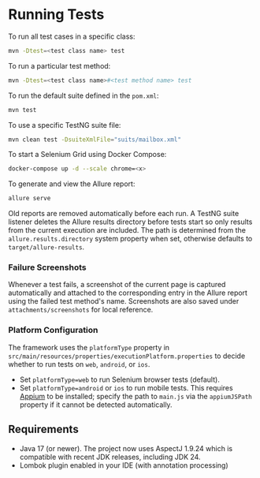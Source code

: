 # Running Tests

To run all test cases in a specific class:
```bash
mvn -Dtest=<test class name> test
```

To run a particular test method:
```bash
mvn -Dtest=<test class name>#<test method name> test
```

To run the default suite defined in the `pom.xml`:
```bash
mvn test
```

To use a specific TestNG suite file:
```bash
mvn clean test -DsuiteXmlFile="suits/mailbox.xml"
```

To start a Selenium Grid using Docker Compose:
```bash
docker-compose up -d --scale chrome=<x>
```

To generate and view the Allure report:
```bash
allure serve
```
Old reports are removed automatically before each run. A TestNG suite listener
deletes the Allure results directory before tests start so only results from the
current execution are included. The path is determined from the
`allure.results.directory` system property when set, otherwise defaults to
`target/allure-results`.

### Failure Screenshots

Whenever a test fails, a screenshot of the current page is captured automatically
and attached to the corresponding entry in the Allure report using the failed
test method's name. Screenshots are also saved under `attachments/screenshots`
for local reference.

### Platform Configuration

The framework uses the `platformType` property in
`src/main/resources/properties/executionPlatform.properties` to decide
whether to run tests on `web`, `android`, or `ios`.

- Set `platformType=web` to run Selenium browser tests (default).
- Set `platformType=android` or `ios` to run mobile tests. This
  requires [Appium](https://appium.io/) to be installed; specify the path
  to `main.js` via the `appiumJSPath` property if it cannot be detected
  automatically.

## Requirements

-  Java 17 (or newer). The project now uses AspectJ 1.9.24 which is
   compatible with recent JDK releases, including JDK 24.
- Lombok plugin enabled in your IDE (with annotation processing)

